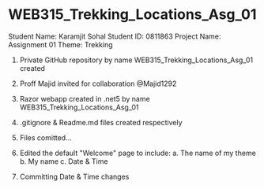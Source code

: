 # WEB315_Trekking_Locations_Asg_01

Student Name: Karamjit Sohal
Student ID: 0811863
Project Name: Assignment 01
Theme: Trekking

1. Private GitHub repository by name WEB315_Trekking_Locations_Asg_01 created

2. Proff Majid invited for collaboration @Majid1292

3. Razor webapp created in .net5 by name WEB315_Trekking_Locations_Asg_01

4. .gitignore & Readme.md files created respectively

5. Files comitted... 

6. Edited the default "Welcome" page to include:
    a. The name of my theme
    b. My name
    c. Date & Time

7. Committing Date & Time changes
